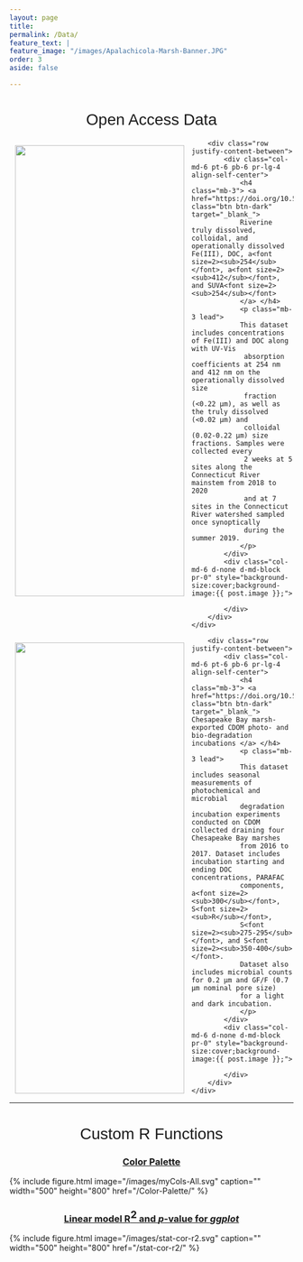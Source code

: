```yaml
---
layout: page
title:
permalink: /Data/
feature_text: |
feature_image: "/images/Apalachicola-Marsh-Banner.JPG"
order: 3
aside: false

---
```


<h1 align="center" style="font-family:'Helvetica',sans-serif; font-weight:normal"> Open Access Data </h1>
<p>      </p>

<div class="jumbotron">
    <div class="pl-4 pr-0 h-100 tofront">
    <img src="https://media.springernature.com/full/springer-static/image/art%3A10.1007%2Fs10533-022-00937-5/MediaObjects/10533_2022_937_Fig1_HTML.png?as=webp" caption="" position="left" align="left" width="300" height="800" style="padding:10px">

        <div class="row justify-content-between">
            <div class="col-md-6 pt-6 pb-6 pr-lg-4 align-self-center">
                <h4 class="mb-3"> <a href="https://doi.org/10.5281/zenodo.6092728" class="btn btn-dark" target="_blank_"> 
                Riverine truly dissolved, colloidal, and operationally dissolved Fe(III), DOC, a<font size=2><sub>254</sub></font>, a<font size=2><sub>412</sub></font>, and SUVA<font size=2><sub>254</sub></font>
                </a> </h4>
                <p class="mb-3 lead">
                This dataset includes concentrations of Fe(III) and DOC along with UV-Vis
                 absorption coefficients at 254 nm and 412 nm on the operationally dissolved size 
                 fraction (<0.22 μm), as well as the truly dissolved (<0.02 μm) and 
                 colloidal (0.02-0.22 μm) size fractions. Samples were collected every 
                 2 weeks at 5 sites along the Connecticut River mainstem from 2018 to 2020 
                 and at 7 sites in the Connecticut River watershed sampled once synoptically 
                 during the summer 2019.
                </p>
            </div>
            <div class="col-md-6 d-none d-md-block pr-0" style="background-size:cover;background-image:{{ post.image }};">	

            </div>
        </div>
    </div>
</div> 

<div class="jumbotron">
    <div class="pl-4 pr-0 h-100 tofront">
    <img src="/images/GCReW.png" caption="" position="left" align="left" width="300" height="800" style="padding:10px">

        <div class="row justify-content-between">
            <div class="col-md-6 pt-6 pb-6 pr-lg-4 align-self-center">
                <h4 class="mb-3"> <a href="https://doi.org/10.5281/zenodo.4542308" class="btn btn-dark" target="_blank_"> Chesapeake Bay marsh-exported CDOM photo- and bio-degradation incubations </a> </h4>
                <p class="mb-3 lead">
            	This dataset includes seasonal measurements of photochemical and microbial 
            	degradation incubation experiments conducted on CDOM collected draining four Chesapeake Bay marshes
            	from 2016 to 2017. Dataset includes incubation starting and ending DOC concentrations, PARAFAC
            	components, a<font size=2><sub>300</sub></font>, S<font size=2><sub>R</sub></font>,
            	S<font size=2><sub>275-295</sub></font>, and S<font size=2><sub>350-400</sub></font>.
            	Dataset also includes microbial counts for 0.2 µm and GF/F (0.7 µm nominal pore size)
            	for a light and dark incubation.
                </p>
            </div>
            <div class="col-md-6 d-none d-md-block pr-0" style="background-size:cover;background-image:{{ post.image }};">	

            </div>
        </div>
    </div>
</div>


---
<h1 align="center" style="font-family:'Helvetica',sans-serif; font-weight:normal"> Custom R Functions </h1>
 
<h3 align="center"> <a href="/Color-Palette/"> Color Palette </a></h3>
{% include figure.html image="/images/myCols-All.svg" caption="" width="500" height="800" href="/Color-Palette/" %}

<h3 align="center"> <a href="/stat-cor-r2/"> 
Linear model R<sup><font size = 4>2</font></sup> and <em>p</em>-value for <em>ggplot</em>
</a></h3>

{% include figure.html image="/images/stat-cor-r2.svg" caption="" width="500" height="800" href="/stat-cor-r2/" %}


